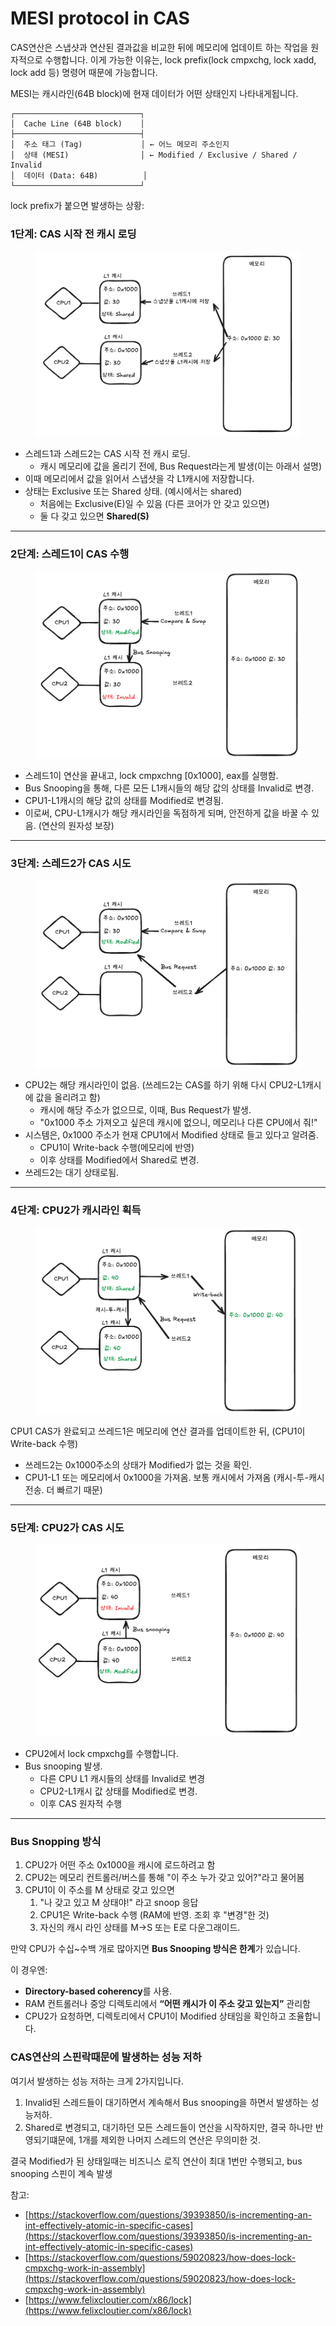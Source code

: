 # MESI protocol in CAS

CAS연산은 스냅샷과 연산된 결과값을 비교한 뒤에 메모리에 업데이트 하는 작업을 원자적으로 수행합니다. 이게 가능한 이유는, lock prefix(lock cmpxchg, lock xadd, lock add 등) 명령어 때문에 가능합니다.

MESI는 캐시라인(64B block)에 현재 데이터가 어떤 상태인지 나타내게됩니다.

```
┌────────────────────────────┐
│  Cache Line (64B block)    │
├────────────────────────────┤
│  주소 태그 (Tag)             │ ← 어느 메모리 주소인지
│  상태 (MESI)                │ ← Modified / Exclusive / Shared / Invalid
│  데이터 (Data: 64B)          │
└────────────────────────────┘

```



lock prefix가 붙으면 발생하는 상황:

### 1단계: CAS 시작 전 캐시 로딩

<figure><img src="../.gitbook/assets/image (4) (1).png" alt=""><figcaption></figcaption></figure>

* 스레드1과 스레드2는 CAS 시작 전 캐시 로딩.
  * 캐시 메모리에 값을 올리기 전에, Bus Request라는게 발생(이는 아래서 설명)
* 이때 메모리에서 값을 읽어서 스냅샷을 각 L1캐시에 저장합니다.
* 상태는 Exclusive 또는 Shared 상태. (예시에서는 shared)
  * 처음에는 Exclusive(E)일 수 있음 (다른 코어가 안 갖고 있으면)
  * 둘 다 갖고 있으면 **Shared(S)**

***

### 2단계: 스레드1이 CAS 수행

<figure><img src="../.gitbook/assets/image (1) (1) (1).png" alt=""><figcaption></figcaption></figure>

* 스레드1이 연산을 끝내고, lock cmpxchng \[0x1000], eax를 실행함.
* Bus Snooping을 통해, 다른 모든 L1캐시들의 해당 값의 상태를 Invalid로 변경.
* CPU1-L1캐시의 해당 값의 상태를 Modified로 변경됨.
* 이로써, CPU-L1캐시가 해당 캐시라인을 독점하게 되며, 안전하게 값을 바꿀 수 있음. (연산의 원자성 보장)

***

### 3단계: 스레드2가 CAS 시도

<figure><img src="../.gitbook/assets/image (2) (1) (1).png" alt=""><figcaption></figcaption></figure>

* CPU2는 해당 캐시라인이 없음. (쓰레드2는 CAS를 하기 위해 다시 CPU2-L1캐시에 값을 올리려고 함)
  * 캐시에 해당 주소가 없으므로, 이때, Bus Request가 발생.
  * "0x1000 주소 가져오고 싶은데 캐시에 없으니, 메모리나 다른 CPU에서 줘!"
* 시스템은, 0x1000 주소가 현재 CPU1에서 Modified 상태로 들고 있다고 알려줌.
  * CPU1이 Write-back 수행(메모리에 반영)
  * 이후 상태를 Modified에서 Shared로 변경.
* 쓰레드2는 대기 상태로됨.

***

### 4단계: CPU2가 캐시라인 획득

<figure><img src="../.gitbook/assets/image (6) (1).png" alt=""><figcaption></figcaption></figure>

CPU1 CAS가 완료되고 쓰레드1은 메모리에 연산 결과를 업데이트한 뒤, (CPU1이 Write-back 수행)

* 쓰레드2는 0x1000주소의 상태가 Modified가 없는 것을 확인.
* CPU1-L1 또는 메모리에서 0x1000을 가져옴. 보통 캐시에서 가져옴 (캐시-투-캐시 전송. 더 빠르기 때문)

***

### 5단계: CPU2가 CAS 시도

<figure><img src="../.gitbook/assets/image (5) (1).png" alt=""><figcaption></figcaption></figure>

* CPU2에서 lock cmpxchg를 수행합니다.
* Bus snooping 발생.
  * 다른 CPU L1 캐시들의 상태를 Invalid로 변경
  * CPU2-L1캐시 값 상태를 Modified로 변경.
  * 이후 CAS 원자적 수행

***

### **Bus Snopping 방식**

1. CPU2가 어떤 주소 0x1000을 캐시에 로드하려고 함
2. CPU2는 메모리 컨트롤러/버스를 통해 "이 주소 누가 갖고 있어?"라고 물어봄
3. CPU1이 이 주소를 M 상태로 갖고 있으면
   1. "나 갖고 있고 M 상태야!" 라고 snoop 응답
   2. CPU1은 Write-back 수행 (RAM에 반영. 조회 후 "변경"한 것)
   3. 자신의 캐시 라인 상태를 M->S 또는 E로 다운그래이드.



만약 CPU가 수십\~수백 개로 많아지면 **Bus Snooping 방식은 한계**가 있습니다.

이 경우엔:

* **Directory-based coherency**를 사용.
* RAM 컨트롤러나 중앙 디렉토리에서 **“어떤 캐시가 이 주소 갖고 있는지”** 관리함
* CPU2가 요청하면, 디렉토리에서 CPU1이 Modified 상태임을 확인하고 조율합니다.



### CAS연산의 스핀락때문에 발생하는 성능 저하

여기서 발생하는 성능 저하는 크게 2가지입니다.

1. Invalid된 스레드들이 대기하면서 계속해서 Bus snooping을 하면서 발생하는 성능저하.
2. Shared로 변경되고, 대기하던 모든 스레드들이 연산을 시작하지만, 결국 하나만 반영되기떄문에, 1개를 제외한 나머지 스레드의 연산은 무의미한 것.

결국 Modified가 된 상태일때는 비즈니스 로직 연산이 최대 1번만 수행되고, bus snooping 스핀이 계속 발생



참고:&#x20;

* [https://stackoverflow.com/questions/39393850/is-incrementing-an-int-effectively-atomic-in-specific-cases](https://stackoverflow.com/questions/39393850/is-incrementing-an-int-effectively-atomic-in-specific-cases)
* [https://stackoverflow.com/questions/59020823/how-does-lock-cmpxchg-work-in-assembly](https://stackoverflow.com/questions/59020823/how-does-lock-cmpxchg-work-in-assembly)
* [https://www.felixcloutier.com/x86/lock](https://www.felixcloutier.com/x86/lock)
